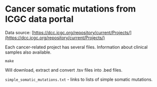 Cancer somatic mutations from ICGC data portal
================================================
Data source: [https://dcc.icgc.org/repository/current/Projects/](https://dcc.icgc.org/repository/current/Projects/)

Each cancer-related project has several files. Information about clinical samples also available. 

```
make
```
Will download, extract and convert .tsv files into .bed files.

`simple_somatic_mutations.txt` - links to lists of simple somatic mutations.